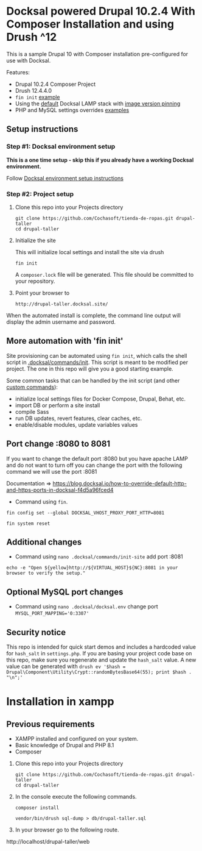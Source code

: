 # Docksal powered Drupal 10.2.4 With Composer Installation and using Drush ^12

This is a sample Drupal 10 with Composer installation pre-configured for use with Docksal.

Features:

- Drupal 10.2.4 Composer Project
- Drush 12.4.4.0 
- `fin init` [example](.docksal/commands/init)
- Using the [default](.docksal/docksal.env#L9) Docksal LAMP stack with [image version pinning](.docksal/docksal.env#L13-L15)
- PHP and MySQL settings overrides [examples](.docksal/etc)

## Setup instructions

### Step #1: Docksal environment setup

**This is a one time setup - skip this if you already have a working Docksal environment.**

Follow [Docksal environment setup instructions](https://docs.docksal.io/getting-started/setup/)

### Step #2: Project setup

1. Clone this repo into your Projects directory

    ```
    git clone https://github.com/Cochasoft/tienda-de-ropas.git drupal-taller
    cd drupal-taller
    ```

2. Initialize the site

   This will initialize local settings and install the site via drush

    ```
    fin init
    ```
   A `composer.lock` file will be generated. This file should be committed to your repository.

3. Point your browser to

    ```
    http://drupal-taller.docksal.site/
    ```

When the automated install is complete, the command line output will display the admin username and password.


## More automation with 'fin init'

Site provisioning can be automated using `fin init`, which calls the shell script in [.docksal/commands/init](.docksal/commands/init).
This script is meant to be modified per project. The one in this repo will give you a good starting example.

Some common tasks that can be handled by the init script (and other [custom commands](https://docs.docksal.io/fin/custom-commands/)):

- initialize local settings files for Docker Compose, Drupal, Behat, etc.
- import DB or perform a site install
- compile Sass
- run DB updates, revert features, clear caches, etc.
- enable/disable modules, update variables values


## Port change :8080 to 8081 
If you want to change the default port :8080 but you have apache LAMP and do not want to turn off you can change the port with the following command we will use the port :8081

Documentation => https://blog.docksal.io/how-to-override-default-http-and-https-ports-in-docksal-f4d5a96fced4

- Command using `fin`.
```
fin config set --global DOCKSAL_VHOST_PROXY_PORT_HTTP=8081
```
```
fin system reset
```

## Additional changes
- Command using `nano .docksal/commands/init-site` add port :8081
```
echo -e "Open ${yellow}http://${VIRTUAL_HOST}${NC}:8081 in your browser to verify the setup."
```
## Optional MySQL port changes
- Command using `nano .docksal/docksal.env` change port `MYSQL_PORT_MAPPING='0:3307'`


## Security notice

This repo is intended for quick start demos and includes a hardcoded value for `hash_salt` in `settings.php`.
If you are basing your project code base on this repo, make sure you regenerate and update the `hash_salt` value.
A new value can be generated with `drush ev '$hash = Drupal\Component\Utility\Crypt::randomBytesBase64(55); print $hash . "\n";'`


# Installation in xampp

## Previous requirements

- XAMPP installed and configured on your system.
- Basic knowledge of Drupal and PHP 8.1
- Composer

1. Clone this repo into your Projects directory

    ```
    git clone https://github.com/Cochasoft/tienda-de-ropas.git drupal-taller
    cd drupal-taller
    ```
2. In the console execute the following commands.
    ```
    composer install
    ```
    ```
    vendor/bin/drush sql-dump > db/drupal-taller.sql
    ```
3. In your browser go to the following route.

http://localhost/drupal-taller/web
